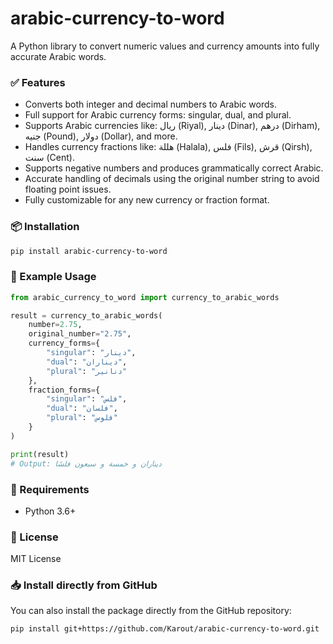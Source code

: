 # arabic-currency-to-word

A Python library to convert numeric values and currency amounts into fully accurate Arabic words.

### ✅ Features

- Converts both integer and decimal numbers to Arabic words.
- Full support for Arabic currency forms: singular, dual, and plural.
- Supports Arabic currencies like: ريال (Riyal), دينار (Dinar), درهم (Dirham), جنيه (Pound), دولار (Dollar), and more.
- Handles currency fractions like: هللة (Halala), فلس (Fils), قرش (Qirsh), سنت (Cent).
- Supports negative numbers and produces grammatically correct Arabic.
- Accurate handling of decimals using the original number string to avoid floating point issues.
- Fully customizable for any new currency or fraction format.

### 📦 Installation

```bash
pip install arabic-currency-to-word
```

### 🚀 Example Usage

```python
from arabic_currency_to_word import currency_to_arabic_words

result = currency_to_arabic_words(
    number=2.75,
    original_number="2.75",
    currency_forms={
        "singular": "دينار",
        "dual": "ديناران",
        "plural": "دنانير"
    },
    fraction_forms={
        "singular": "فلس",
        "dual": "فلسان",
        "plural": "فلوس"
    }
)

print(result)
# Output: ديناران و خمسة و سبعون فلسًا
```

### 🐍 Requirements

- Python 3.6+

### 📄 License

MIT License


### 📥 Install directly from GitHub

You can also install the package directly from the GitHub repository:

```bash
pip install git+https://github.com/Karout/arabic-currency-to-word.git
```
